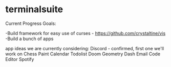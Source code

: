 # terminalsuite

Current Progress Goals:

-Build framework for easy use of curses - https://github.com/crystaltine/vis
-Build a bunch of apps

app ideas we are currently considering:
Discord - confirmed, first one we'll work on
Chess
Paint
Calendar
Todolist
Doom
Geometry Dash
Email
Code Editor
Spotify
